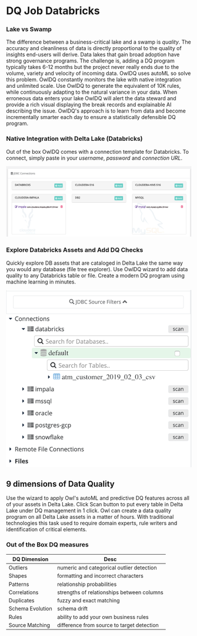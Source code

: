 # DQ Job Databricks

### Lake vs Swamp

The difference between a business-critical lake and a swamp is _quality_. The accuracy and cleanliness of data is directly proportional to the quality of insights end-users will derive. Data lakes that gain broad adoption have strong governance programs. The challenge is, adding a DQ program typically takes 6-12 months but the project never really ends due to the volume, variety and velocity of incoming data. OwlDQ uses autoML so solve this problem. OwlDQ constantly monitors the lake with native integration and unlimited scale. Use OwlDQ to generate the equivalent of 10K rules, while continuously adapting to the natural variance in your data. When erroneous data enters your lake OwlDQ will alert the data steward and provide a rich visual displaying the break records and explainable AI describing the issue. OwlDQ's approach is to learn from data and become incrementally smarter each day to ensure a statistically defensible DQ program.

### Native Integration with Delta Lake (Databricks)

Out of the box OwlDQ comes with a connection template for Databricks. To connect, simply paste in your _username_, _password_ and _connection URL_.

![](../../.gitbook/assets/owl-databricks.png)

### Explore Databricks Assets and Add DQ Checks

Quickly explore DB assets that are cataloged in Delta Lake the same way you would any database (file tree explorer). Use OwlDQ wizard to add data quality to any Databricks table or file. Create a modern DQ program using machine learning in minutes.

![](<../../.gitbook/assets/Screen Shot 2020-01-30 at 7.22.56 PM.png>)

## 9 dimensions of Data Quality

Use the wizard to apply Owl's autoML and predictive DQ features across all of your assets in Delta Lake. Click Scan button to put every table in Delta Lake under DQ management in 1 click. Owl can create a data quality program on all Delta Lake assets in a matter of hours. With traditional technologies this task used to require domain experts, rule writers and identification of critical elements.

### Out of the Box DQ measures

| DQ Dimension     | Desc                                       |
| ---------------- | ------------------------------------------ |
| Outliers         | numeric and categorical outlier detection  |
| Shapes           | formatting and incorrect characters        |
| Patterns         | relationship probabilities                 |
| Correlations     | strengths of relationships between columns |
| Duplicates       | fuzzy and exact matching                   |
| Schema Evolution | schema drift                               |
| Rules            | ability to add your own business rules     |
| Source Matching  | difference from source to target detection |
